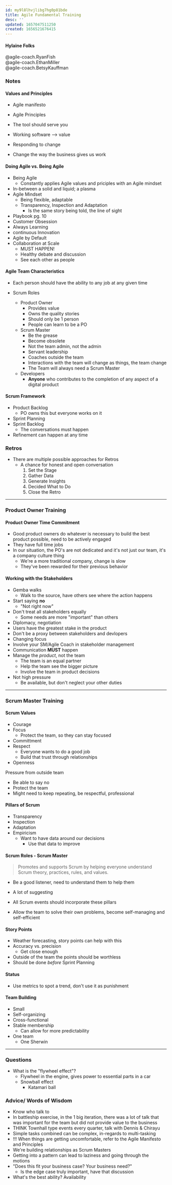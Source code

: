 ```yaml
---
id: my9l8lhvjlibg7hg0p81bde
title: Agile Fundamental Training
desc: ''
updated: 1657047511250
created: 1656521676415
---
```


#### Hylaine Folks

@agile-coach.RyanFish  
@agile-coach.EthanMiller  
@agile-coach.BetsyKauffman  

### Notes

#### Values and Principles

- Agile manifesto
- Agile Principles

- The tool should serve you
- Working software --> value  
- Responding to change
- Change the way the business gives us work

#### Doing Agile vs. Being Agile

- Being Agile
  - Constantly applies Agile values and priciples with an Agile mindset
- In-between a solid and liquid; a plasma  
- Agile Mindset
  - Being flexible, adaptable
  - Transparency, Inspection and Adaptation
    - Is the same story being told, the line of sight
- Playbook pg. 10
- Customer Obsession
- Always Learning
- continuous Innovation
- Agile by Default
- Collaboration at Scale
  - MUST HAPPEN!
  - Healthy debate and discussion
  - See each other as people

#### Agile Team Characteristics

- Each person should have the ability to any job at any given time

- Scrum Roles
  - Product Owner
    - Provides value
    - Owns the quality stories
    - Should only be 1 person
    - People can learn to be a PO
  - Scrum Master
    - Be the grease
    - Become obsolete
    - Not the team admin, not the admin
    - Servant leadership
    - Coaches outside the team
    - Interactions with the team will change as things, the team change
    - The Team will always need a Scrum Master
  - Developers
    - **Anyone** who contributes to the completion of any aspect of a digital product

#### Scrum Framework

- Product Backlog
  - PO owns this but everyone works on it
- Sprint Planning
- Sprint Backlog
  - The conversations must happen
- Refinement can happen at any time

### Retros

- There are multiple possible approaches for Retros
  - A chance for honest and open conversation
    1. Set the Stage
    2. Gather Data
    3. Generate Insights
    4. Decided What to Do
    5. Close the Retro

---

### Product Owner Training

#### Product Owner Time Commitment

- Good product owners do whatever is necessary to build the best product possible, need to be actively engaged
- They have full time jobs
- In our situation, the PO's are not dedicated and it's not just our team, it's a company culture thing
  - We're a more traditional company, change is slow
  - They've been rewarded for their previous behavior

#### Working with the Stakeholders

- Gemba walks
  - Walk to the source, have others see where the action happens
- Start saying **no**
  - "Not right now"
- Don't treat all stakeholders equally
  - Some needs are more "important" than others
- Diplomacy, negotiation
- Users have the greatest stake in the product
- Don't be a proxy between stakeholders and devlopers
- Changing focus
- Involve your SM/Agile Coach in stakeholder management
- Communication **MUST** happen
- Manage the *product*, not the team
  - The team is an equal partner
  - Help the team see the bigger picture
  - Involve the team in product decisions
- Not high pressure
  - Be available, but don't neglect your other duties

---

### Scrum Master Training

#### Scrum Values

- Courage
- Focus
  - Protect the team, so they can stay focused
- Committment
- Respect
  - Everyone wants to do a good job
  - Build that trust through relationships
- Openness

Pressure from outside team

- Be able to say no
- Protect the team
- Might need to keep repeating, be respectful, professional

#### Pillars of Scrum

- Transparency
- Inspection
- Adaptation
- Empiricism
  - Want to have data around our decisions
    - Use that data to improve

#### Scrum Roles - Scrum Master

> Promotes and supports Scrum by helping everyone understand Scrum theory, practices, rules, and values.

- Be a good listener, need to understand them to help them
- A lot of suggesting

- All Scrum events should incorporate these pillars

- Allow the team to solve their own problems, become self-managing and self-efficient

#### Story Points

- Weather forecasting, story points can help with this
- Accuracy vs. precision
  - Get close enough
- Outside of the team the points should be worthless
- Should be done *before* Sprint Planning

#### Status

- Use metrics to spot a trend, don't use it as punishment

#### Team Building  

- Small
- Self-organizing
- Cross-functional
- Stable membership
  - Can allow for more predictability
- One team  
  - One Sherwin

---

### Questions

- What is the "flywheel effect"?
  - Flywheel in the engine, gives power to essential parts in a car
  - Snowball effect
    - Katamari ball

### Advice/ Words of Wisdom

- Know who talk to
- In battleship exercise, in the 1 big iteration, there was a lot of talk that was important for the team but did not provide value to the business
- THINK Townhall type events every quarter, talk with Dennis & Chirayu
- Simple tasks combined can be complex, in-regards to multi-tasking
- !!! When things are getting uncomfortable, refer to the Agile Manifesto and Principles
- We're building relationships as Scrum Masters
- Getting into a pattern can lead to laziness and going through the motions
- "Does this fit your business case? Your business need?"
  - Is the edge case truly important, have that discussion
- What's the best ability? Availability
